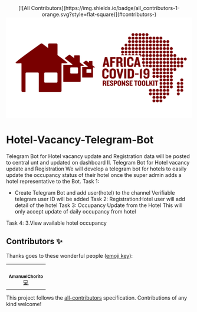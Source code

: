 <div align="center">
<!-- ALL-CONTRIBUTORS-BADGE:START - Do not remove or modify this section -->
[![All Contributors](https://img.shields.io/badge/all_contributors-1-orange.svg?style=flat-square)](#contributors-)
<!-- ALL-CONTRIBUTORS-BADGE:END -->
  <img alt="ACRT Housing Bot" src="acrt_19_housing_bot.png" width="650px">
</div>

# Hotel-Vacancy-Telegram-Bot
Telegram Bot for Hotel vacancy update and Registration data will be posted to central unt and updated on dashboard
II. Telegram Bot for Hotel vacancy update and Registration
We will develop a telegram bot for hotels to easily update the occupancy status of their hotel once the super admin adds a hotel representative to the Bot.
Task 1:  
- Create Telegram Bot and add user(hotel) to the channel
Verifiable telegram user ID will be added
Task 2: 
 Registration:Hotel user will add detail of the hotel
Task 3: Occupancy Update from the Hotel
This will only accept update of daily occupancy from hotel

Task 4: 3.View available hotel occupancy



## Contributors ✨

Thanks goes to these wonderful people ([emoji key](https://allcontributors.org/docs/en/emoji-key)):

<!-- ALL-CONTRIBUTORS-LIST:START - Do not remove or modify this section -->
<!-- prettier-ignore-start -->
<!-- markdownlint-disable -->
<table>
  <tr>
    <td align="center"><a href="https://github.com/AmanuelChorito"><img src="https://avatars0.githubusercontent.com/u/48349483?v=4" width="100px;" alt=""/><br /><sub><b>AmanuelChorito</b></sub></a><br /><a href="https://github.com/Ethiopia-COVID19/Hotel-Vacancy-Telegram-Bot/commits?author=AmanuelChorito" title="Code">💻</a></td>
  </tr>
</table>

<!-- markdownlint-enable -->
<!-- prettier-ignore-end -->
<!-- ALL-CONTRIBUTORS-LIST:END -->

This project follows the [all-contributors](https://github.com/all-contributors/all-contributors) specification. Contributions of any kind welcome!